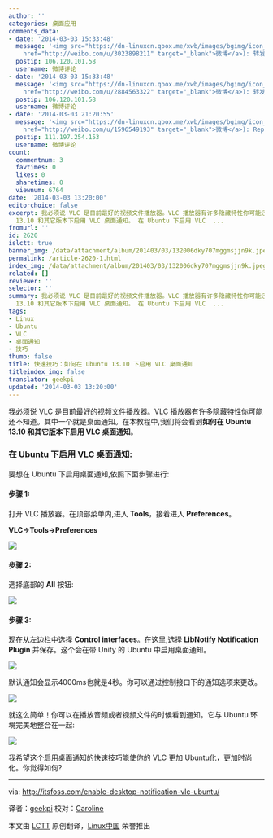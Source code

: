 ```yaml
---
author: ''
categories: 桌面应用
comments_data:
- date: '2014-03-03 15:33:48'
  message: '<img src="https://dn-linuxcn.qbox.me/xwb/images/bgimg/icon_logo.png" />海涛Idreaming(<a
    href="http://weibo.com/u/3023898211" target="_blank">微博</a>): 转发微博'
  postip: 106.120.101.58
  username: 微博评论
- date: '2014-03-03 15:33:48'
  message: '<img src="https://dn-linuxcn.qbox.me/xwb/images/bgimg/icon_logo.png" />sunshine9D(<a
    href="http://weibo.com/u/2884563322" target="_blank">微博</a>): 转发微博'
  postip: 106.120.101.58
  username: 微博评论
- date: '2014-03-03 21:20:55'
  message: '<img src="https://dn-linuxcn.qbox.me/xwb/images/bgimg/icon_logo.png" />manual_page(<a
    href="http://weibo.com/u/1596549193" target="_blank">微博</a>): Repost'
  postip: 111.197.254.153
  username: 微博评论
count:
  commentnum: 3
  favtimes: 0
  likes: 0
  sharetimes: 0
  viewnum: 6764
date: '2014-03-03 13:20:00'
editorchoice: false
excerpt: 我必须说 VLC 是目前最好的视频文件播放器。VLC 播放器有许多隐藏特性你可能还不知道。其中一个就是桌面通知。在本教程中,我们将会看到如何在 Ubuntu
  13.10 和其它版本下启用 VLC 桌面通知。 在 Ubuntu 下启用 VLC  ...
fromurl: ''
id: 2620
islctt: true
banner_img: /data/attachment/album/201403/03/132006dky707mggmsjjn9k.jpeg
permalink: /article-2620-1.html
index_img: /data/attachment/album/201403/03/132006dky707mggmsjjn9k.jpeg.thumb.jpg
related: []
reviewer: ''
selector: ''
summary: 我必须说 VLC 是目前最好的视频文件播放器。VLC 播放器有许多隐藏特性你可能还不知道。其中一个就是桌面通知。在本教程中,我们将会看到如何在 Ubuntu
  13.10 和其它版本下启用 VLC 桌面通知。 在 Ubuntu 下启用 VLC  ...
tags:
- Linux
- Ubuntu
- VLC
- 桌面通知
- 技巧
thumb: false
title: 快速技巧：如何在 Ubuntu 13.10 下启用 VLC 桌面通知
titleindex_img: false
translator: geekpi
updated: '2014-03-03 13:20:00'
---
```


我必须说 VLC 是目前最好的视频文件播放器。VLC 播放器有许多隐藏特性你可能还不知道。其中一个就是桌面通知。在本教程中,我们将会看到**如何在 Ubuntu 13.10 和其它版本下启用 VLC 桌面通知**。


### 在 Ubuntu 下启用 VLC 桌面通知:


要想在 Ubuntu 下启用桌面通知,依照下面步骤进行:


#### 步骤 1:


打开 VLC 播放器。在顶部菜单内,进入 **Tools**，接着进入 **Preferences**。


**VLC->Tools->Preferences**


![](/data/attachment/album/201403/03/132006dky707mggmsjjn9k.jpeg)


#### 步骤 2:


选择底部的 **All** 按钮:


![](/data/attachment/album/201403/03/132007cz231qq0h2q3jc2b.jpeg)


#### 步骤 3:


现在从左边栏中选择 **Control interfaces**。在这里,选择 **LibNotify Notification Plugin** 并保存。这个会在带 Unity 的 Ubuntu 中启用桌面通知。


![](/data/attachment/album/201403/03/132007rf7uu7u0qe0bkmmb.jpeg)


默认通知会显示4000ms也就是4秒。你可以通过控制接口下的通知选项来更改。


![](/data/attachment/album/201403/03/132008w3qg4uoot37wzdrw.jpeg)


就这么简单！你可以在播放音频或者视频文件的时候看到通知。它与 Ubuntu 环境完美地整合在一起:


![](/data/attachment/album/201403/03/132008dvkkflbkcvbwyy6w.jpeg)


我希望这个启用桌面通知的快速技巧能使你的 VLC 更加 Ubuntu化，更加时尚化。你觉得如何?




---


via: <http://itsfoss.com/enable-desktop-notification-vlc-ubuntu/>


译者：[geekpi](https://github.com/geekpi) 校对：[Caroline](https://github.com/carolinewuyan)


本文由 [LCTT](https://github.com/LCTT/TranslateProject) 原创翻译，[Linux中国](http://linux.cn/) 荣誉推出